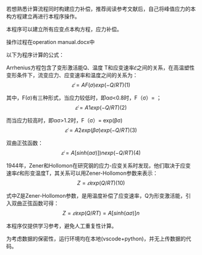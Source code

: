 若想熟悉计算流程同时构建应力补偿，推荐阅读参考文献后，自己将峰值应力的本构方程建立再进行本程序操作。

本程序可以建立所有应变点本构方程，应力补偿。

操作过程在operation manual.docx中

以下为程序计算的公式：

Arrhenius方程包含了变形激活能Q、温度 T和应变速率𝜀̇之间的关系，在高温塑性变形条件下，流变应力、应变速率和温度之间的关系为：
$$
𝜀̇ = AF(σ)exp(-Q/RT)                              (1)
$$


其中，F(σ)有三种形式，当应力较低时，即ασ<0.8时，F（σ）=                                ；
$$
𝜀̇ = A1  exp(-Q/RT)                              (2)
$$


而当应力较高时，即ασ>1.2时，F（σ）= exp(βσ)
$$
𝜀̇ = A2exp(βσ)exp(-Q/RT)                           (3)
$$


双曲正弦函数：
$$
𝜀̇ = A[sinh (ασ)]) n exp(-Q/RT)                        (4)
$$


 

1944年，Zener和Hollomon在研究钢的应力-应变关系时发现，他们取决于应变速率𝜀̇和形变温度T，其关系可以用Zener-Hollomon参数来表示：
$$
Z = 𝜀̇ exp(Q/RT)                              (10)
$$


式中Z是Zener-Hollomon参数，是用温度补偿了应变速率，Q为形变激活能，引入双曲正弦函数可得：
$$
Z = 𝜀̇ exp(Q/RT) = A[sinh (ασ)]n
$$














































本程序仅提供学习参考，避免人工重复性计算。

为考虑数据的保密性，运行环境均在本地(vscode+python)，并无上传数据的代码。

